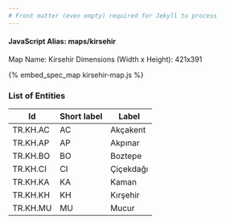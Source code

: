 ```yaml
---
# Front matter (even empty) required for Jekyll to process
---
```


#### JavaScript Alias: maps/kirsehir

Map Name: Kirsehir
Dimensions (Width x Height): 421x391



{% embed_spec_map kirsehir-map.js %}

### List of Entities

 Id | Short label | Label
---|---|---
TR.KH.AC|AC|Akçakent
TR.KH.AP|AP|Akpınar
TR.KH.BO|BO|Boztepe
TR.KH.CI|CI|Çiçekdağı
TR.KH.KA|KA|Kaman
TR.KH.KH|KH|Kırşehir
TR.KH.MU|MU|Mucur